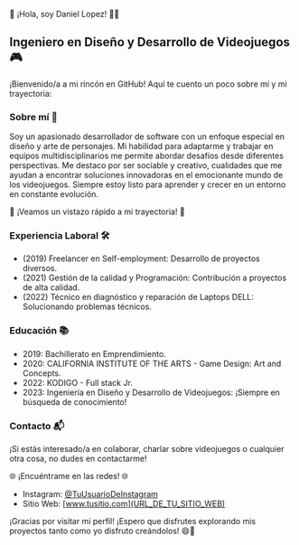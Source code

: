 👋 ¡Hola, soy Daniel Lopez! 👨‍💻

## Ingeniero en Diseño y Desarrollo de Videojuegos 🎮

¡Bienvenido/a a mi rincón en GitHub! Aquí te cuento un poco sobre mí y mi trayectoria:

### Sobre mí 🙌

Soy un apasionado desarrollador de software con un enfoque especial en diseño y arte de personajes. Mi habilidad para adaptarme y trabajar en equipos multidisciplinarios me permite abordar desafíos desde diferentes perspectivas. Me destaco por ser sociable y creativo, cualidades que me ayudan a encontrar soluciones innovadoras en el emocionante mundo de los videojuegos. Siempre estoy listo para aprender y crecer en un entorno en constante evolución.

🚀 ¡Veamos un vistazo rápido a mi trayectoria! 🚀

### Experiencia Laboral 🛠️

- (2019) Freelancer en Self-employment: Desarrollo de proyectos diversos.
- (2021) Gestión de la calidad y Programación: Contribución a proyectos de alta calidad.
- (2022) Técnico en diagnóstico y reparación de Laptops DELL: Solucionando problemas técnicos.

### Educación 📚

- 2019: Bachillerato en Emprendimiento.
- 2020: CALIFORNIA INSTITUTE OF THE ARTS - Game Design: Art and Concepts.
- 2022: KODIGO - Full stack Jr.
- 2023: Ingeniería en Diseño y Desarrollo de Videojuegos: ¡Siempre en búsqueda de conocimiento!

### Contacto 📬

¡Si estás interesado/a en colaborar, charlar sobre videojuegos o cualquier otra cosa, no dudes en contactarme!

🌐 ¡Encuéntrame en las redes! 🌐

- Instagram: [@TuUsuarioDeInstagram]([URL_DE_TU_INSTAGRAM](https://www.instagram.com/lofishniel/))
- Sitio Web: [www.tusitio.com](URL_DE_TU_SITIO_WEB)

¡Gracias por visitar mi perfil! ¡Espero que disfrutes explorando mis proyectos tanto como yo disfruto creándolos! 😄🎉
